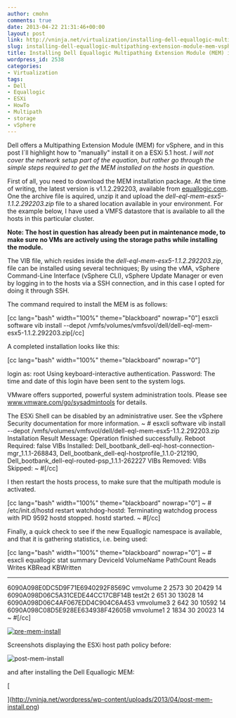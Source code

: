 ```yaml
---
author: cmohn
comments: true
date: 2013-04-22 21:31:46+00:00
layout: post
link: http://vninja.net/virtualization/installing-dell-equallogic-multipathing-extension-module-mem-vsphere-5-1/
slug: installing-dell-equallogic-multipathing-extension-module-mem-vsphere-5-1
title: Installing Dell Equallogic Multipathing Extension Module (MEM) in vSphere 5.1
wordpress_id: 2538
categories:
- Virtualization
tags:
- Dell
- Equallogic
- ESXi
- HowTo
- Multipath
- storage
- vSphere
---
```


Dell offers a Multipathing Extension Module (MEM) for vSphere, and in this post I´ll highlight how to "manually" install it on a ESXi 5.1 host. _I will not cover the network setup part of the equation, but rather go through the simple steps required to get the MEM installed on the hosts in question._

First of all, you need to download the MEM installation package. At the time of writing, the latest version is v1.1.2.292203, available from [equallogic.com](http://equallogic.com). One the archive file is aquired, unzip it and upload the _dell-eql-mem-esx5-1.1.2.292203.zip_ file to a shared location available in your environment. For the example below, I have used a VMFS datastore that is available to all the hosts in this particular cluster.

**Note: The host in question has already been put in maintenance mode, to make sure no VMs are actively using the storage paths while installing the module.**

The VIB file, which resides inside the _dell-eql-mem-esx5-1.1.2.292203.zip_, file can be installed using several techniques; By using the vMA, vSphere Command-Line Interface (vSphere CLI), vSphere Update Manager or even by logging in to the hosts via a SSH connection, and in this case I opted for doing it through SSH.

The command required to install the MEM is as follows:

[cc lang="bash" width="100%" theme="blackboard" nowrap="0"]
esxcli software vib install --depot /vmfs/volumes/vmfsvol/dell/dell-eql-mem-esx5-1.1.2.292203.zip[/cc]

A completed installation looks like this:

[cc lang="bash" width="100%" theme="blackboard" nowrap="0"]

login as: root
Using keyboard-interactive authentication.
Password:
The time and date of this login have been sent to the system logs.

VMware offers supported, powerful system administration tools. Please
see www.vmware.com/go/sysadmintools for details.

The ESXi Shell can be disabled by an administrative user. See the
vSphere Security documentation for more information.
~ # esxcli software vib install --depot /vmfs/volumes/vmfsvol/dell/dell-eql-mem-esx5-1.1.2.292203.zip
Installation Result
Message: Operation finished successfully.
Reboot Required: false
VIBs Installed: Dell_bootbank_dell-eql-host-connection-mgr_1.1.1-268843, Dell_bootbank_dell-eql-hostprofile_1.1.0-212190, Dell_bootbank_dell-eql-routed-psp_1.1.1-262227
VIBs Removed:
VIBs Skipped:
~ #[/cc]

I then restart the hosts process, to make sure that the multipath module is activated.

[cc lang="bash" width="100%" theme="blackboard" nowrap="0"]
~ # /etc/init.d/hostd restart
watchdog-hostd: Terminating watchdog process with PID 9592
hostd stopped.
hostd started.
~ #[/cc]

Finally, a quick check to see if the new Equallogic namespace is available, and that it is gathering statistics, i.e. being used:

[cc lang="bash" width="100%" theme="blackboard" nowrap="0"]
~ # esxcli equallogic stat summary
DeviceId VolumeName PathCount Reads Writes KBRead KBWritten
-------------------------------- ---------- --------- ----- ------ ------ ---------
6090A098E0DC5D9F71E6940292F8569C vmvolume 2 2573 30 20429 14
6090A098D06C5A31CEDE44CC17CBF14B test2t 2 651 30 13028 14
6090A098D06C4AF067EDD4C904C6A453 vmvolume3 2 642 30 10592 14
6090A098C08D5E928EE634938F42605B vmvolume1 2 1834 30 20023 14
~ #[/cc]





[![pre-mem-install](http://vninja.net/wordpress/wp-content/uploads/2013/04/pre-mem-install-300x221.png)](http://vninja.net/wordpress/wp-content/uploads/2013/04/pre-mem-install.png)

Screenshots displaying the ESXi host path policy before:[
](http://vninja.net/wordpress/wp-content/uploads/2013/04/pre-mem-install.png)











![post-mem-install](http://vninja.net/wordpress/wp-content/uploads/2013/04/post-mem-install-300x221.png)

and after installing the Dell Equallogic MEM:



[

](http://vninja.net/wordpress/wp-content/uploads/2013/04/post-mem-install.png)



